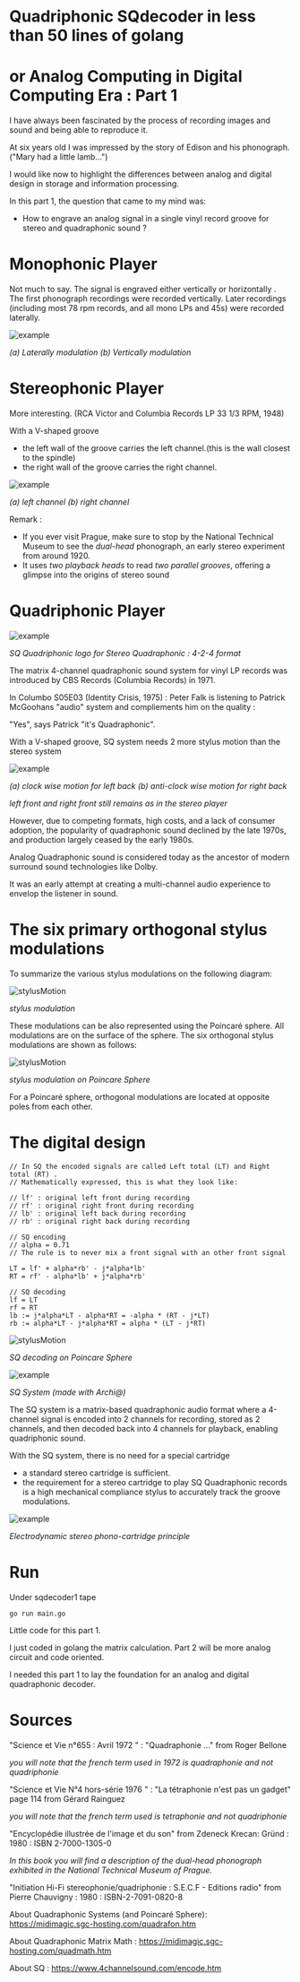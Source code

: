 # Quadriphonic SQdecoder in less than 50 lines of golang

# or Analog Computing in Digital Computing Era : Part 1


I have always been fascinated by the process of recording images and sound and being able to reproduce it.

At six years old I was impressed by the story of Edison and his phonograph.("Mary had a little lamb...")

I would like now to highlight the differences between analog and digital design in storage and information processing.

In this part 1, the question that came to my mind was:

- How to engrave an analog signal in a single vinyl record groove for stereo and quadraphonic sound ?


# Monophonic  Player

Not much to say. The signal is engraved either vertically or horizontally .
The first phonograph recordings were recorded vertically.
Later recordings (including most 78 rpm records, and all mono LPs and 45s) were recorded laterally.

![example](images\mono1r.png)

*(a) Laterally modulation (b) Vertically modulation*

# Stereophonic  Player

More interesting. (RCA Victor and Columbia Records LP 33 1/3 RPM, 1948)

With a V-shaped groove
- the left wall of the groove carries the left channel.(this is the wall closest to the spindle)
- the right wall of the groove carries the right channel.


![example](images\stereo1br.png)

*(a) left channel (b) right channel*


Remark : 
- If you ever visit Prague, make sure to stop by the National Technical Museum to see the _dual-head_ phonograph, an early stereo experiment from around 1920. 
- It uses _two playback heads_ to read _two parallel grooves_, offering a glimpse into the origins of stereo sound


# Quadriphonic  Player  

![example](images\SQsymbol.png)

*SQ Quadriphonic logo for Stereo Quadraphonic : 4-2-4 format*

The matrix 4-channel quadraphonic sound system for vinyl LP records was introduced by CBS Records (Columbia Records) in 1971.

In Columbo S05E03 (Identity Crisis, 1975) :  Peter Falk  is listening to Patrick McGoohans "audio" system and compliements him on the quality :

"Yes", says Patrick "it's Quadraphonic".

With a V-shaped groove, SQ system needs 2 more stylus motion than the stereo system

![example](images\quadri1Ar.png)

*(a) clock wise motion for left back  (b) anti-clock wise motion for right back*

*left front and right front still remains as in the stereo player*

However, due to competing formats, high costs, and a lack of consumer adoption, the popularity of quadraphonic sound declined by the late 1970s, and production largely ceased by the early 1980s.

Analog Quadraphonic sound is considered today as the ancestor of modern surround sound technologies like Dolby. 

It was an early attempt at creating a multi-channel audio experience to envelop the listener in sound.


# The six primary orthogonal stylus modulations

To summarize the various stylus modulations on the following diagram:

![stylusMotion](images\stylusMotion2.png)

*stylus modulation*

These modulations can be also represented using the Poincaré sphere.
All modulations are on the surface of the sphere.
The six orthogonal stylus modulations are shown as follows:

![stylusMotion](images\Poincare4R.png)

*stylus modulation on Poincare Sphere*

For a Poincaré sphere, orthogonal modulations are located at opposite poles from each other.

# The digital design 

```
// In SQ the encoded signals are called Left total (LT) and Right total (RT) .
// Mathematically expressed, this is what they look like:

// lf' : original left front during recording
// rf' : original right front during recording
// lb' : original left back during recording
// rb' : original right back during recording

// SQ encoding
// alpha = 0.71
// The rule is to never mix a front signal with an other front signal

LT = lf' + alpha*rb' - j*alpha*lb'
RT = rf' - alpha*lb' + j*alpha*rb'

// SQ decoding
lf = LT 
rf = RT
lb := j*alpha*LT - alpha*RT = -alpha * (RT - j*LT)
rb := alpha*LT - j*alpha*RT = alpha * (LT - j*RT)

```

![stylusMotion](images\Poincare5R.png)

*SQ decoding on Poincare Sphere*


![example](images\turntable4.png)

*SQ System (made with Archi@)*


The SQ system is a matrix-based quadraphonic audio format where a 4-channel signal is encoded into 2 channels for recording, stored as 2 channels, and then decoded back into 4 channels for playback, enabling quadriphonic sound.

With the SQ system, there is no need for a special cartridge 
- a standard stereo cartridge is sufficient.
- the requirement for a stereo cartridge to play SQ Quadraphonic records is a high mechanical compliance stylus to accurately track the groove modulations.

![example](images\Cartdrige.png)

*Electrodynamic stereo phono-cartridge principle*

# Run

Under sqdecoder1 tape 

```
go run main.go
```

Little code for this part 1. 

I just coded in golang the matrix calculation. Part 2 will be more analog circuit and code oriented.

I needed this part 1 to lay the foundation for an analog and digital quadraphonic decoder.


# Sources

"Science et Vie n°655 : Avril 1972 " : "Quadraphonie ..." from Roger Bellone

*you will note that the french term used in 1972 is quadraphonie and not quadriphonie*

"Science et Vie N°4 hors-série 1976 " : "La tétraphonie n'est pas un gadget" page 114 from Gérard Rainguez

*you will note that the french term used is tetraphonie and not quadriphonie*

"Encyclopédie illustrée de l'image et du son" from Zdeneck Krecan: Gründ : 1980 : ISBN 2-7000-1305-0

*In this book you will find a description of the _dual-head_ phonograph exhibited in the National Technical Museum of Prague.*

"Initiation Hi-Fi stereophonie/quadriphonie : S.E.C.F - Editions radio" from Pierre Chauvigny  : 1980 : ISBN-2-7091-0820-8

About Quadraphonic Systems (and Poincaré Sphere): https://midimagic.sgc-hosting.com/quadrafon.htm

About Quadraphonic Matrix Math : https://midimagic.sgc-hosting.com/quadmath.htm

About SQ :  https://www.4channelsound.com/encode.htm


